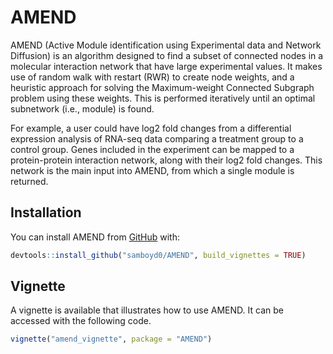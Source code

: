 
<!-- README.md is generated from README.Rmd. Please edit that file -->

# AMEND

<!-- badges: start -->

<!-- badges: end -->

AMEND (Active Module identification using Experimental data and Network
Diffusion) is an algorithm designed to find a subset of connected nodes
in a molecular interaction network that have large experimental values.
It makes use of random walk with restart (RWR) to create node weights,
and a heuristic approach for solving the Maximum-weight Connected
Subgraph problem using these weights. This is performed iteratively
until an optimal subnetwork (i.e., module) is found.

For example, a user could have log2 fold changes from a differential
expression analysis of RNA-seq data comparing a treatment group to a
control group. Genes included in the experiment can be mapped to a
protein-protein interaction network, along with their log2 fold changes.
This network is the main input into AMEND, from which a single module is
returned.

## Installation

You can install AMEND from [GitHub](https://github.com/samboyd0/AMEND)
with:

``` r
devtools::install_github("samboyd0/AMEND", build_vignettes = TRUE)
```

## Vignette

A vignette is available that illustrates how to use AMEND. It can be
accessed with the following
code.

``` r
vignette("amend_vignette", package = "AMEND")
```

<!-- ## Example -->

<!-- AMEND contains three objects -->

<!-- ```{r example} -->

<!-- library(AMEND) -->

<!-- ``` -->

<!-- You'll still need to render `README.Rmd` regularly, to keep `README.md` up-to-date. `devtools::build_readme()` is handy for this. You could also use GitHub Actions to re-render `README.Rmd` every time you push. An example workflow can be found here: <https://github.com/r-lib/actions/tree/master/examples>. -->

<!-- In that case, don't forget to commit and push the resulting figure files, so they display on GitHub and CRAN. -->

